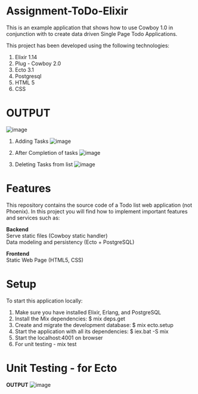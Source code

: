 # Assignment-ToDo-Elixir

This is an example application that shows how to use Cowboy 1.0 in conjunction with  to create data driven Single Page Todo Applications.

This project has been developed using the following technologies:
1. Elixir 1.14
2. Plug - Cowboy 2.0
3. Ecto  3.1
4. Postgresql
5. HTML 5
6. CSS


# OUTPUT
![image](https://user-images.githubusercontent.com/47104889/207807020-55535943-5169-4bb7-85d1-f6b446b1435e.png)


1. Adding Tasks
![image](https://user-images.githubusercontent.com/47104889/207657382-b059394b-872e-4c3f-b137-1fc695cf5269.png)

2. After Completion of tasks
![image](https://user-images.githubusercontent.com/47104889/207657809-ea458d30-477d-4cad-979e-b2a679ae30a2.png)

3. Deleting Tasks from list
![image](https://user-images.githubusercontent.com/47104889/207658078-9ee96431-94eb-419e-8b31-633053181677.png)



# Features
This repository contains the source code of a Todo list web application  (not Phoenix). In this project you will find how to implement important features and services such as:

**Backend** <br/>
Serve static files (Cowboy static handler) <br/>
Data modeling and persistency (Ecto + PostgreSQL)

**Frontend** <br/>
Static Web Page (HTML5, CSS)

# Setup

To start this application locally:

1. Make sure you have installed Elixir, Erlang, and PostgreSQL
2. Install the Mix dependencies: $ mix deps.get
3. Create and migrate the development database: $ mix ecto.setup
4. Start the application with all its dependencies: $ iex.bat -S mix
5. Start the localhost:4001 on browser
6. For unit testing - mix test

# Unit Testing - for Ecto

**OUTPUT**
![image](https://user-images.githubusercontent.com/47104889/207021416-f1a535b2-3d06-4d71-8892-ebb66404129a.png)

